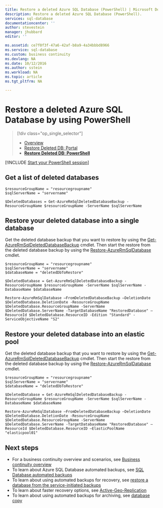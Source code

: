 ```yaml
---
title: Restore a deleted Azure SQL Database (PowerShell) | Microsoft Docs
description: Restore a deleted Azure SQL Database (PowerShell).
services: sql-database
documentationcenter: ''
author: stevestein
manager: jhubbard
editor: ''

ms.assetid: ce7f0f3f-47a6-42af-b8a9-4a34bbbd8966
ms.service: sql-database
ms.custom: business continuity
ms.devlang: NA
ms.date: 10/12/2016
ms.author: sstein
ms.workload: NA
ms.topic: article
ms.tgt_pltfrm: NA

---
```

# Restore a deleted Azure SQL Database by using PowerShell
> [!div class="op_single_selector"]
> * [Overview](sql-database-recovery-using-backups.md)
> * [Restore Deleted DB: Portal](sql-database-restore-deleted-database-portal.md)
> * [**Restore Deleted DB: PowerShell**](sql-database-restore-deleted-database-powershell.md)
> 
> 

[!INCLUDE [Start your PowerShell session](../../includes/sql-database-powershell.md)]

## Get a list of deleted databases
```
$resourceGroupName = "resourcegroupname"
$sqlServerName = "servername"

$DeletedDatabases = Get-AzureRmSqlDeletedDatabaseBackup -ResourceGroupName $resourceGroupName -ServerName $sqlServerName
```

## Restore your deleted database into a single database
Get the deleted database backup that you want to restore by using the [Get-AzureRmSqlDeletedDatabaseBackup](https://msdn.microsoft.com/library/azure/mt693387\(v=azure.300/\).aspx) cmdlet. Then start the restore from the deleted database backup by using the [Restore-AzureRmSqlDatabase](https://msdn.microsoft.com/library/azure/mt693390\(v=azure.300/\).aspx) cmdlet.

```
$resourceGroupName = "resourcegroupname"
$sqlServerName = "servername"
$databaseName = "deletedDbToRestore"

$DeletedDatabase = Get-AzureRmSqlDeletedDatabaseBackup -ResourceGroupName $resourceGroupName -ServerName $sqlServerName -DatabaseName $databaseName

Restore-AzureRmSqlDatabase –FromDeletedDatabaseBackup –DeletionDate $DeletedDatabase.DeletionDate -ResourceGroupName $DeletedDatabase.ResourceGroupName -ServerName $DeletedDatabase.ServerName -TargetDatabaseName "RestoredDatabase" –ResourceId $DeletedDatabase.ResourceID -Edition "Standard" -ServiceObjectiveName "S2"
```


## Restore your deleted database into an elastic pool
Get the deleted database backup that you want to restore by using the [Get-AzureRmSqlDeletedDatabaseBackup](https://msdn.microsoft.com/library/azure/mt693387\(v=azure.300/\).aspx) cmdlet. Then start the restore from the deleted database backup by using the [Restore-AzureRmSqlDatabase](https://msdn.microsoft.com/library/azure/mt693390\(v=azure.300/\).aspx) cmdlet.

```
$resourceGroupName = "resourcegroupname"
$sqlServerName = "servername"
$databaseName = "deletedDbToRestore"

$DeletedDatabase = Get-AzureRmSqlDeletedDatabaseBackup -ResourceGroupName $resourceGroupName -ServerName $sqlServerName -DatabaseName $databaseName

Restore-AzureRmSqlDatabase –FromDeletedDatabaseBackup –DeletionDate $DeletedDatabase.DeletionDate -ResourceGroupName $DeletedDatabase.ResourceGroupName -ServerName $DeletedDatabase.ServerName -TargetDatabaseName "RestoredDatabase" –ResourceId $DeletedDatabase.ResourceID –ElasticPoolName "elasticpool01"
```


## Next steps
* For a business continuity overview and scenarios, see [Business continuity overview](sql-database-business-continuity.md)
* To learn about Azure SQL Database automated backups, see [SQL Database automated backups](sql-database-automated-backups.md)
* To learn about using automated backups for recovery, see [restore a database from the service-initiated backups](sql-database-recovery-using-backups.md)
* To learn about faster recovery options, see [Active-Geo-Replication](sql-database-geo-replication-overview.md)  
* To learn about using automated backups for archiving, see [database copy](sql-database-copy.md)

